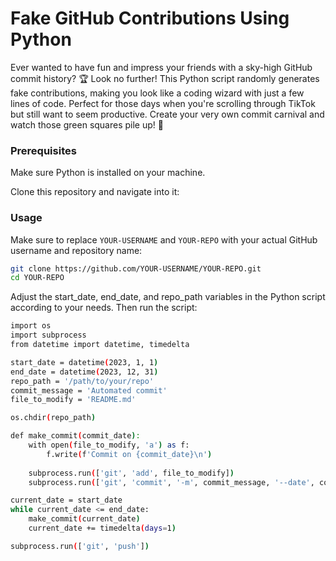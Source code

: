 # Fake GitHub Contributions Using Python

Ever wanted to have fun and impress your friends with a sky-high GitHub commit history? 🏆 Look no further! This Python script randomly generates fake contributions, making you look like a coding wizard with just a few lines of code. Perfect for those days when you're scrolling through TikTok but still want to seem productive. Create your very own commit carnival and watch those green squares pile up! 🎢

### Prerequisites

Make sure Python is installed on your machine.

Clone this repository and navigate into it:

### Usage

Make sure to replace `YOUR-USERNAME` and `YOUR-REPO` with your actual GitHub username and repository name:

```bash
git clone https://github.com/YOUR-USERNAME/YOUR-REPO.git
cd YOUR-REPO
```


Adjust the start_date, end_date, and repo_path variables in the Python script according to your needs. Then run the script:


```bash
import os
import subprocess
from datetime import datetime, timedelta

start_date = datetime(2023, 1, 1)
end_date = datetime(2023, 12, 31)
repo_path = '/path/to/your/repo'
commit_message = 'Automated commit'
file_to_modify = 'README.md'

os.chdir(repo_path)

def make_commit(commit_date):
    with open(file_to_modify, 'a') as f:
        f.write(f'Commit on {commit_date}\n')
    
    subprocess.run(['git', 'add', file_to_modify])
    subprocess.run(['git', 'commit', '-m', commit_message, '--date', commit_date.isoformat()])

current_date = start_date
while current_date <= end_date:
    make_commit(current_date)
    current_date += timedelta(days=1)

subprocess.run(['git', 'push'])
```









